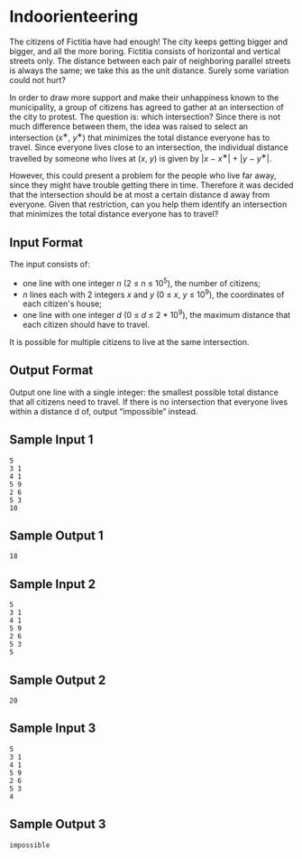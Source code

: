 # Indoorienteering

The citizens of Fictitia have had enough! The city keeps getting bigger and bigger, and all the more boring. Fictitia consists of horizontal and vertical streets only. The distance between each pair of neighboring parallel streets is always the same; we take this as the unit distance. Surely some variation could not hurt?

In order to draw more support and make their unhappiness known to the municipality, a group of citizens has agreed to gather at an intersection of the city to protest. The question is: which intersection? Since there is not much difference between them, the idea was raised to select an intersection (_x_<sup>∗</sup>, _y_<sup>∗</sup>) that minimizes the total distance everyone has to travel. Since everyone lives close to an intersection, the individual distance travelled by someone who lives at (_x_, _y_) is given by |_x_ − _x_<sup>∗</sup>| + |_y_ − _y_<sup>∗</sup>|.

However, this could present a problem for the people who live far away, since they might have trouble getting there in time. Therefore it was decided that the intersection should be at most a certain distance d away from everyone. Given that restriction, can you help them identify an intersection that minimizes the total distance everyone has to travel?

## Input Format

The input consists of:

* one line with one integer _n_ (2 ≤ _n_ ≤ 10<sup>5</sup>), the number of citizens;
* _n_ lines each with 2 integers _x_ and _y_ (0 ≤ _x_, _y_ ≤ 10<sup>9</sup>), the coordinates of each citizen's house;
* one line with one integer _d_ (0 ≤ _d_ ≤ 2 * 10<sup>9</sup>), the maximum distance that each citizen should have to travel.

It is possible for multiple citizens to live at the same intersection.

## Output Format

Output one line with a single integer: the smallest possible total distance that all citizens need to travel. If there is no intersection that everyone lives within a distance d of, output “impossible” instead.

## Sample Input 1

    5
	3 1
	4 1
	5 9
	2 6
	5 3
	10

## Sample Output 1

    18

## Sample Input 2

    5
	3 1
	4 1
	5 9
	2 6
	5 3
	5

## Sample Output 2

    20

## Sample Input 3

    5
	3 1
	4 1
	5 9
	2 6
	5 3
	4

## Sample Output 3

    impossible
	